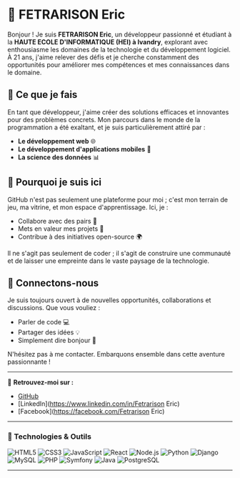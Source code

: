 # 🌟 FETRARISON Eric

Bonjour ! Je suis **FETRARISON Eric**, un développeur passionné et étudiant à la **HAUTE ECOLE D'INFORMATIQUE (HEI) à Ivandry**, explorant avec enthousiasme les domaines de la technologie et du développement logiciel. À 21 ans, j'aime relever des défis et je cherche constamment des opportunités pour améliorer mes compétences et mes connaissances dans le domaine.

## 🚀 Ce que je fais
En tant que développeur, j'aime créer des solutions efficaces et innovantes pour des problèmes concrets. Mon parcours dans le monde de la programmation a été exaltant, et je suis particulièrement attiré par :
- **Le développement web** 🌐
- **Le développement d'applications mobiles** 📱
- **La science des données** 📊

## 🎯 Pourquoi je suis ici
GitHub n'est pas seulement une plateforme pour moi ; c'est mon terrain de jeu, ma vitrine, et mon espace d'apprentissage. Ici, je :
- Collabore avec des pairs 🤝
- Mets en valeur mes projets 💼
- Contribue à des initiatives open-source 🌍

Il ne s'agit pas seulement de coder ; il s'agit de construire une communauté et de laisser une empreinte dans le vaste paysage de la technologie.

## 🤝 Connectons-nous
Je suis toujours ouvert à de nouvelles opportunités, collaborations et discussions. Que vous vouliez :
- Parler de code 💻
- Partager des idées 💡
- Simplement dire bonjour 👋

N'hésitez pas à me contacter. Embarquons ensemble dans cette aventure passionnante !

---

🔗 **Retrouvez-moi sur :**
- [GitHub](https://github.com/fetrarison)
- [LinkedIn](https://www.linkedin.com/in/Fetrarison Eric)
- [Facebook](https://facebook.com/Fetrarison Eric)

---

### 🌈 Technologies & Outils
![HTML5](https://img.shields.io/badge/HTML5-E34F26?style=for-the-badge&logo=html5&logoColor=white)
![CSS3](https://img.shields.io/badge/CSS3-1572B6?style=for-the-badge&logo=css3&logoColor=white)
![JavaScript](https://img.shields.io/badge/JavaScript-F7DF1E?style=for-the-badge&logo=javascript&logoColor=black)
![React](https://img.shields.io/badge/React-20232A?style=for-the-badge&logo=react&logoColor=61DAFB)
![Node.js](https://img.shields.io/badge/Node.js-339933?style=for-the-badge&logo=nodedotjs&logoColor=white)
![Python](https://img.shields.io/badge/Python-3776AB?style=for-the-badge&logo=python&logoColor=white)
![Django](https://img.shields.io/badge/Django-092E20?style=for-the-badge&logo=django&logoColor=white)
![MySQL](https://img.shields.io/badge/MySQL-4479A1?style=for-the-badge&logo=mysql&logoColor=white)
![PHP](https://img.shields.io/badge/PHP-777BB4?style=for-the-badge&logo=php&logoColor=white)
![Symfony](https://img.shields.io/badge/Symfony-000000?style=for-the-badge&logo=symfony&logoColor=white)
![Java](https://img.shields.io/badge/Java-ED8B00?style=for-the-badge&logo=java&logoColor=white)
![PostgreSQL](https://img.shields.io/badge/PostgreSQL-336791?style=for-the-badge&logo=postgresql&logoColor=white)


---


